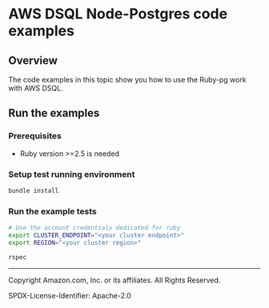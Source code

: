 # AWS DSQL Node-Postgres code examples

## Overview

The code examples in this topic show you how to use the Ruby-pg work with AWS DSQL. 

## Run the examples

### Prerequisites

* Ruby version >=2.5 is needed

### Setup test running environment 

```sh
bundle install
```

### Run the example tests

```sh
# Use the account credentials dedicated for ruby
export CLUSTER_ENDPOINT="<your cluster endpoint>"
export REGION="<your cluster region>"

rspec
```

---

Copyright Amazon.com, Inc. or its affiliates. All Rights Reserved. 

SPDX-License-Identifier: Apache-2.0
